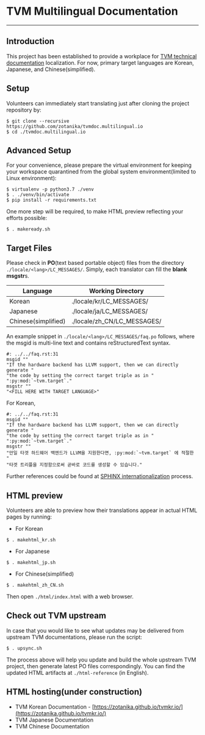 TVM Multilingual Documentation
===============================

- - -

Introduction
------------
This project has been established to provide a workplace for [TVM technical documentation](https://tvm.apache.org/docs/) localization.
For now, primary target languages are Korean, Japanese, and Chinese(simplified).

Setup
-----
Volunteers can immediately start translating just after cloning the project repository by: 
```
$ git clone --recursive https://github.com/zotanika/tvmdoc.multilingual.io
$ cd ./tvmdoc.multilingual.io
```

Advanced Setup
-------------
For your convenience, please prepare the virtual environment for keeping your workspace quarantined from the global system environment(limited to Linux environment):
```
$ virtualenv -p python3.7 ./venv
$ . ./venv/bin/activate
$ pip install -r requirements.txt
```
One more step will be required, to make HTML preview reflecting your efforts possible:
```
$ . makeready.sh
```

Target Files
------------
Please check in **PO**(text based portable object) files from the directory `./locale/<lang>/LC_MESSAGES/`. Simply, each translator can fill the **blank msgstr**s.

| **Language** | **Working Directory** |
|----------|-------------------|
| Korean | ./locale/kr/LC_MESSAGES/ |
| Japanese | ./locale/ja/LC_MESSAGES/ |
| Chinese(simplified) | ./locale/zh_CN/LC_MESSAGES/ |

An example snippet in `./locale/<lang>/LC_MESSAGES/faq.po` follows, where the msgid is multi-line text and contains reStructuredText syntax.
```
#: ../../faq.rst:31
msgid ""
"If the hardware backend has LLVM support, then we can directly generate "
"the code by setting the correct target triple as in "
":py:mod:`~tvm.target`."
msgstr ""
"<FILL HERE WITH TARGET LANGUAGE>"
```
For Korean,
```
#: ../../faq.rst:31
msgid ""
"If the hardware backend has LLVM support, then we can directly generate "
"the code by setting the correct target triple as in "
":py:mod:`~tvm.target`."
msgstr ""
"만일 타겟 하드웨어 백엔드가 LLVM을 지원한다면, :py:mod:`~tvm.target` 에 적절한 "
"타겟 트리플을 지정함으로써 곧바로 코드를 생성할 수 있습니다."
```
Further references could be found at [SPHINX internationalization](https://www.sphinx-doc.org/en/master/usage/advanced/intl.html) process.

HTML preview
------------
Volunteers are able to preview how their translations appear in actual HTML pages by running:      
- For Korean
```
$ . makehtml_kr.sh
```
- For Japanese
```
$ . makehtml_jp.sh
```
- For Chinese(simplified)
```
$ . makehtml_zh_CN.sh
```
Then open `./html/index.html` with a web browser.

Check out TVM upstream
-------------
In case that you would like to see what updates may be delivered from upstream TVM documentations, please run the script:
```
$ . upsync.sh
```
The process above will help you update and build the whole upstream TVM project, then generate latest PO files correspondingly.
You can find the updated HTML artifacts at `./html-reference` (in English).

HTML hosting(under construction)
------------
- TVM Korean Documentation - [https://zotanika.github.io/tvmkr.io/](https://zotanika.github.io/tvmkr.io/)
- TVM Japanese Documentation
- TVM Chinese Documentation
